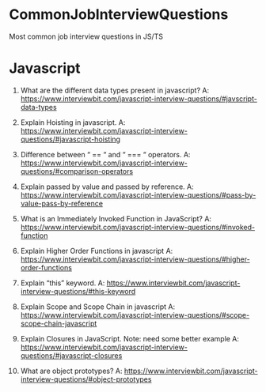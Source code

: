 # CommonJobInterviewQuestions
Most common job interview questions in JS/TS
# Javascript

1. What are the different data types present in javascript? 
A: https://www.interviewbit.com/javascript-interview-questions/#javscript-data-types

2. Explain Hoisting in javascript.
A: https://www.interviewbit.com/javascript-interview-questions/#javascript-hoisting

3. Difference between “ == “ and “ === “ operators. 
A: https://www.interviewbit.com/javascript-interview-questions/#comparison-operators

4. Explain passed by value and passed by reference. 
A: https://www.interviewbit.com/javascript-interview-questions/#pass-by-value-pass-by-reference

5. What is an Immediately Invoked Function in JavaScript? 
A: https://www.interviewbit.com/javascript-interview-questions/#invoked-function

6. Explain Higher Order Functions in javascript
A: https://www.interviewbit.com/javascript-interview-questions/#higher-order-functions

7. Explain “this” keyword.
A: https://www.interviewbit.com/javascript-interview-questions/#this-keyword

8. Explain Scope and Scope Chain in javascript
A: https://www.interviewbit.com/javascript-interview-questions/#scope-scope-chain-javascript

9. Explain Closures in JavaScript.
Note: need some better example
A: https://www.interviewbit.com/javascript-interview-questions/#javascript-closures

10. What are object prototypes?
A: https://www.interviewbit.com/javascript-interview-questions/#object-prototypes
